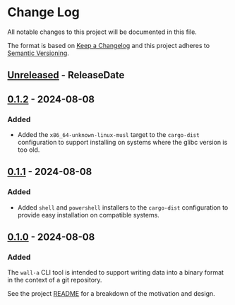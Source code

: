 # Change Log

All notable changes to this project will be documented in this file.

The format is based on [Keep a Changelog](http://keepachangelog.com/)
and this project adheres to [Semantic Versioning](http://semver.org/).

<!-- next-header -->

## [Unreleased] - ReleaseDate

## [0.1.2] - 2024-08-08

### Added

 - Added the `x86_64-unknown-linux-musl` target to the `cargo-dist` configuration to support installing
   on systems where the glibc version is too old.

## [0.1.1] - 2024-08-08

### Added

 - Added `shell` and `powershell` installers to the `cargo-dist` configuration to provide easy
   installation on compatible systems.

## [0.1.0] - 2024-08-08

### Added

The `wall-a` CLI tool is intended to support writing data into a binary format
in the context of a git repository.

See the project [README](https://github.com/declanvk/wall-a/blob/main/README.md)
for a breakdown of the motivation and design.

<!-- next-url -->
[Unreleased]: https://github.com/declanvk/wall-a/compare/v0.1.2...HEAD
[0.1.2]: https://github.com/declanvk/wall-a/compare/v0.1.1...v0.1.2
[0.1.1]: https://github.com/declanvk/wall-a/compare/v0.1.0...v0.1.1
[0.1.0]: https://github.com/declanvk/wall-a/compare/7c0ddf9fe8087f5dd530d9a3e5e3a1bd492cff34...v0.1.0
